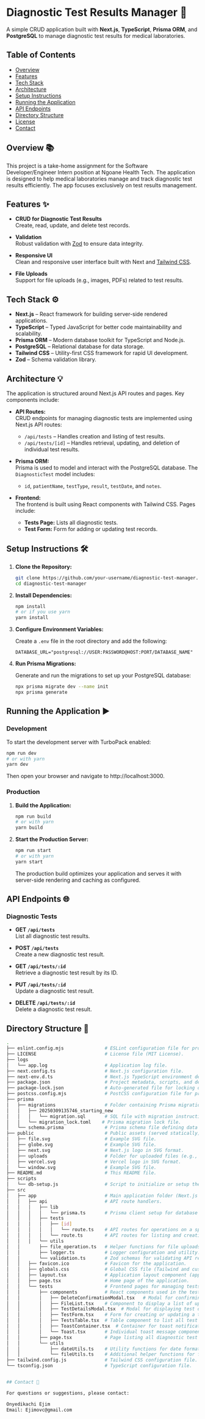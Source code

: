 # Diagnostic Test Results Manager 🚀

A simple CRUD application built with **Next.js**, **TypeScript**, **Prisma ORM**, and **PostgreSQL** to manage diagnostic test results for medical laboratories.

## Table of Contents

- [Overview](#overview)
- [Features](#features)
- [Tech Stack](#tech-stack)
- [Architecture](#architecture)
- [Setup Instructions](#setup-instructions)
- [Running the Application](#running-the-application)
- [API Endpoints](#api-endpoints)
- [Directory Structure](#directory-structure)
- [License](#license)
- [Contact](#contact)

## Overview 📚

This project is a take-home assignment for the Software Developer/Engineer Intern position at Ngoane Health Tech. The application is designed to help medical laboratories manage and track diagnostic test results efficiently. The app focuses exclusively on test results management.

## Features ✨

- **CRUD for Diagnostic Test Results**  
  Create, read, update, and delete test records.
- **Validation**  
  Robust validation with [Zod](https://github.com/colinhacks/zod) to ensure data integrity.

- **Responsive UI**  
  Clean and responsive user interface built with Next and [Tailwind CSS](https://tailwindcss.com/).

- **File Uploads**  
  Support for file uploads (e.g., images, PDFs) related to test results.

## Tech Stack ⚙️

- **Next.js** – React framework for building server-side rendered applications.
- **TypeScript** – Typed JavaScript for better code maintainability and scalability.
- **Prisma ORM** – Modern database toolkit for TypeScript and Node.js.
- **PostgreSQL** – Relational database for data storage.
- **Tailwind CSS** – Utility-first CSS framework for rapid UI development.
- **Zod** – Schema validation library.

## Architecture 💡

The application is structured around Next.js API routes and pages. Key components include:

- **API Routes:**  
  CRUD endpoints for managing diagnostic tests are implemented using Next.js API routes:

  - `/api/tests` – Handles creation and listing of test results.
  - `/api/tests/[id]` – Handles retrieval, updating, and deletion of individual test results.

- **Prisma ORM:**  
  Prisma is used to model and interact with the PostgreSQL database. The `DiagnosticTest` model includes:

  - `id`, `patientName`, `testType`, `result`, `testDate`, and `notes`.

- **Frontend:**  
  The frontend is built using React components with Tailwind CSS. Pages include:
  - **Tests Page:** Lists all diagnostic tests.
  - **Test Form:** Form for adding or updating test records.

## Setup Instructions 🛠

1. **Clone the Repository:**

   ```bash
   git clone https://github.com/your-username/diagnostic-test-manager.git
   cd diagnostic-test-manager
   ```

2. **Install Dependencies:**

   ```bash
   npm install
   # or if you use yarn
   yarn install
   ```

3. **Configure Environment Variables:**

   Create a `.env` file in the root directory and add the following:

   ```env
   DATABASE_URL="postgresql://USER:PASSWORD@HOST:PORT/DATABASE_NAME"
   ```

4. **Run Prisma Migrations:**

   Generate and run the migrations to set up your PostgreSQL database:

   ```bash
   npx prisma migrate dev --name init
   npx prisma generate
   ```

## Running the Application ▶️

### Development

To start the development server with TurboPack enabled:

```bash
npm run dev
# or with yarn
yarn dev
```

Then open your browser and navigate to http://localhost:3000.

### Production

1. **Build the Application:**

   ```bash
   npm run build
   # or with yarn
   yarn build
   ```

2. **Start the Production Server:**

   ```bash
   npm run start
   # or with yarn
   yarn start
   ```

   The production build optimizes your application and serves it with server-side rendering and caching as configured.

## API Endpoints 🌐

### Diagnostic Tests

- **GET `/api/tests`**  
  List all diagnostic test results.

- **POST `/api/tests`**  
  Create a new diagnostic test result.

- **GET `/api/tests/:id`**  
  Retrieve a diagnostic test result by its ID.

- **PUT `/api/tests/:id`**  
  Update a diagnostic test result.

- **DELETE `/api/tests/:id`**  
  Delete a diagnostic test result.

## Directory Structure 📂

```bash
.
├── eslint.config.mjs               # ESLint configuration file for project-wide linting rules.
├── LICENSE                         # License file (MIT License).
├── logs
│   └── app.log                     # Application log file.
├── next.config.ts                  # Next.js configuration file.
├── next-env.d.ts                   # Next.js TypeScript environment definitions.
├── package.json                    # Project metadata, scripts, and dependencies.
├── package-lock.json               # Auto-generated file for locking dependency versions.
├── postcss.config.mjs              # PostCSS configuration file for processing CSS.
├── prisma
│   ├── migrations                  # Folder containing Prisma migrations.
│   │   ├── 20250309135746_starting_new
│   │   │   └── migration.sql       # SQL file with migration instructions.
│   │   └── migration_lock.toml    # Prisma migration lock file.
│   └── schema.prisma               # Prisma schema file defining data models.
├── public                          # Public assets (served statically).
│   ├── file.svg                    # Example SVG file.
│   ├── globe.svg                   # Example SVG file.
│   ├── next.svg                    # Next.js logo in SVG format.
│   ├── uploads                     # Folder for uploaded files (e.g., images, documents).
│   ├── vercel.svg                  # Vercel logo in SVG format.
│   └── window.svg                  # Example SVG file.
├── README.md                       # This README file.
├── scripts
│   └── db-setup.js                 # Script to initialize or setup the database.
├── src
│   ├── app                         # Main application folder (Next.js App Router).
│   │   ├── api                     # API route handlers.
│   │   │   ├── lib
│   │   │   │   └── prisma.ts       # Prisma client setup for database access.
│   │   │   ├── tests
│   │   │   │   ├── [id]
│   │   │   │   │   └── route.ts    # API routes for operations on a specific test (GET, PUT, DELETE).
│   │   │   │   └── route.ts        # API routes for listing and creating test results.
│   │   │   └── utils
│   │       ├── file_operation.ts   # Helper functions for file uploads.
│   │       ├── logger.ts           # Logger configuration and utility.
│   │       └── validation.ts       # Zod schemas for validating API request payloads.
│   │   ├── favicon.ico             # Favicon for the application.
│   │   ├── globals.css             # Global CSS file (Tailwind and custom styles).
│   │   ├── layout.tsx              # Application layout component (applies to all pages).
│   │   ├── page.tsx                # Home page of the application.
│   │   └── tests                   # Frontend pages for managing tests.
│   │       ├── components          # React components used in the tests pages.
│   │       │   ├── DeleteConfirmationModal.tsx   # Modal for confirming deletion of a test.
│   │       │   ├── FileList.tsx    # Component to display a list of uploaded files.
│   │       │   ├── TestDetailsModal.tsx  # Modal for displaying test details.
│   │       │   ├── TestForm.tsx    # Form for creating or updating a test result.
│   │       │   ├── TestsTable.tsx  # Table component to list all test results.
│   │       │   ├── ToastContainer.tsx  # Container for toast notifications.
│   │       │   └── Toast.tsx       # Individual toast message component.
│   │       ├── page.tsx            # Page listing all diagnostic test results.
│   │       └── utils
│   │           ├── dateUtils.ts    # Utility functions for date formatting and parsing.
│   │           └── fileUtils.ts    # Additional helper functions for file operations.
├── tailwind.config.js              # Tailwind CSS configuration file.
└── tsconfig.json                   # TypeScript configuration file.


## Contact 📧

For questions or suggestions, please contact:

Onyedikachi Ejim
Email: Ejimovc@gmail.com
```

